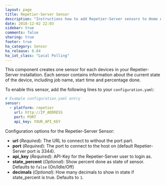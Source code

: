 ```yaml
---
layout: page
title: Repetier-Server Sensor
description: "Instructions how to add Repetier-Server sensors to Home Assistant."
date: 2018-12-02 22:03
sidebar: true
comments: false
sharing: true
footer: true
ha_category: Sensor
ha_release: 0.84
ha_iot_class: "Local Polling"
---
```


This component creates one sensor for each devices in your Repetier-Server installation.
Each sensor contains information about the current state of the device, including job name, start time and percentage done.

To enable this sensor, add the following lines to your `configuration.yaml`:

```yaml
# Example configuration.yaml entry
sensor:
  - platform: repetier
    url: http://IP_ADDRESS
    port: PORT
    api_key: YOUR_API_KEY
```

Configuration options for the Repetier-Server Sensor:

- **url** (*Required*): The URL to connect to without the port part.
- **port** (*Required*): The port to connect to the host on (default Repetier-Server port is 3344).
- **api_key** (*Required*): API-Key for the Repetier-Server user to login as.
- **state_percent** (*Optional*): Show percent done as state of sensor. Defaults to `false` (On/Idle/Off)
- **decimals** (*Optional*): How many decimals to show in state if state_percent is true. Defaults to `1`.
